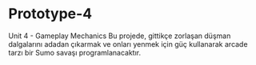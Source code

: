 # Prototype-4
Unit 4 - Gameplay Mechanics Bu projede, gittikçe zorlaşan düşman dalgalarını adadan çıkarmak ve onları yenmek için güç kullanarak arcade tarzı bir Sumo savaşı programlanacaktır.
